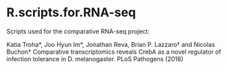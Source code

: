 # R.scripts.for.RNA-seq

Scripts used for the comparative RNA-seq project:

Katia Troha*, Joo Hyun Im*, Jonathan Reva, Brian P. Lazzaro† and Nicolas Buchon† Comparative transcriptomics reveals CrebA as a novel regulator of infection tolerance in D. melanogaster. PLoS Pathogens (2018)


